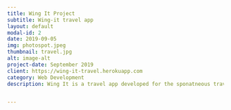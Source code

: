 ```yaml
---
title: Wing It Project
subtitle: Wing-it travel app
layout: default
modal-id: 2
date: 2019-09-05
img: photospot.jpeg
thumbnail: travel.jpg
alt: image-alt
project-date: September 2019
client: https://wing-it-travel.herokuapp.com
category: Web Development
description: Wing It is a travel app developed for the sponatneous traveller who is keen to discover hidden gems ,beat the crowds and maximise the moment.The app was developed in Ruby,Javascript,HTML and SCSS.Link:https://wing-it-travel.herokuapp.com/


---
```

